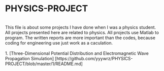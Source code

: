 # PHYSICS-PROJECT

<br>
This file is about some projects I have done when I was a physics student.
All projects presented here are related to physics.
All projects use Matlab to program.
The written reports are more important than the codes, because coding for engineering use just work as a caculation.
<br>
<br>
1. [Three-Dimensional Potential Distribution and Electromagnetic Wave Propagation Simulation] [https://github.com/yyywrz/PHYSICS-PROJECT/blob/master/1/README.md]
  
